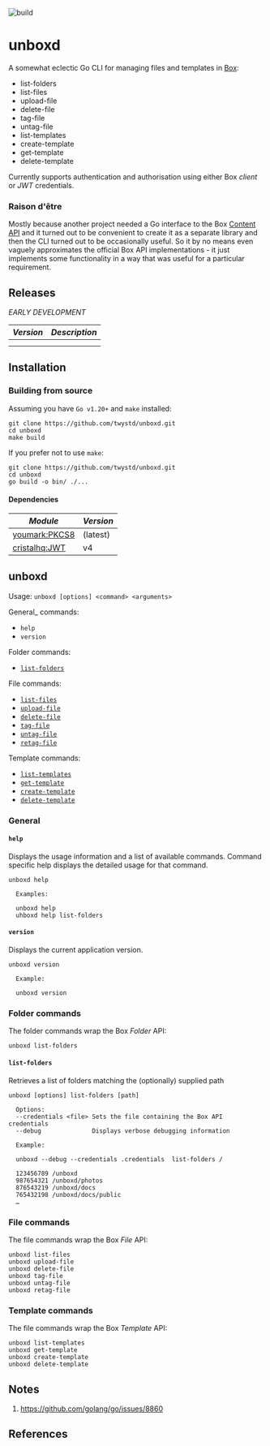 ![build](https://github.com/twystd/unboxd/workflows/build/badge.svg)

# unboxd

A somewhat eclectic Go CLI for managing files and templates in [Box](box.com):
- list-folders
- list-files
- upload-file
- delete-file
- tag-file
- untag-file
- list-templates
- create-template
- get-template
- delete-template

Currently supports authentication and authorisation using either Box _client_ or _JWT_ credentials.

### Raison d'être

Mostly because another project needed a Go interface to the Box [Content API](https://developer.box.com/reference/)
and it turned out to be convenient to create it as a separate library and then the CLI turned out to be occasionally
useful. So it by no means even vaguely approximates the official Box API implementations - it just implements some
functionality in a way that was useful for a particular requirement.

## Releases

*EARLY DEVELOPMENT*

| *Version* | *Description*               |
| --------- | ----------------------------|
|           |                             |
|           |                             |

## Installation

### Building from source

Assuming you have `Go v1.20+` and `make` installed:

```
git clone https://github.com/twystd/unboxd.git
cd unboxd
make build
```

If you prefer not to use `make`:
```
git clone https://github.com/twystd/unboxd.git
cd unboxd
go build -o bin/ ./...
```

#### Dependencies

| *Module*                                             | *Version*  |
| -----------------------------------------------------| ---------- |
| [youmark:PKCS8](https://github.com/youmark/pkcs8)    | (latest)   |
| [cristalhq:JWT](https://github.com/cristalhq/jwt/v4) | v4         |


## unboxd

Usage: ```unboxd [options] <command> <arguments>```

General_ commands:

- `help`
- `version`

Folder commands:
- [`list-folders`](#list-folders)

File commands:
- [`list-files`](#list-files)
- [`upload-file`](#upload-file)
- [`delete-file`](#delete-file)
- [`tag-file`](#tag-file)
- [`untag-file`](#untag-file)
- [`retag-file`](#retag-file)

Template commands:
- [`list-templates`](#list-templates)
- [`get-template`](#get-template)
- [`create-template`](#create-template)
- [`delete-template`](#delete-template)

### General

#### `help`

Displays the usage information and a list of available commands. Command specific help displays the detailed usage for that command.

```
unboxd help

  Examples:

  unboxd help
  uhboxd help list-folders
```

#### `version`

Displays the current application version.

```
unboxd version

  Example:

  unboxd version
```

### Folder commands

The folder commands wrap the Box _Folder_ API:
```
unboxd list-folders
```

#### `list-folders`

Retrieves a list of folders matching the (optionally) supplied path

```
unboxd [options] list-folders [path]

  Options:
  --credentials <file> Sets the file containing the Box API credentials
  --debug              Displays verbose debugging information

  Example:

  unboxd --debug --credentials .credentials  list-folders /

  123456789 /unboxd
  987654321 /unboxd/photos
  876543219 /unboxd/docs
  765432198 /unboxd/docs/public
  …

```


### File commands

The file commands wrap the Box _File_ API:
```
unboxd list-files
unboxd upload-file
unboxd delete-file
unboxd tag-file
unboxd untag-file
unboxd retag-file
```


### Template commands

The file commands wrap the Box _Template_ API:
```
unboxd list-templates
unboxd get-template
unboxd create-template
unboxd delete-template
```


## Notes

1. https://github.com/golang/go/issues/8860


## References
